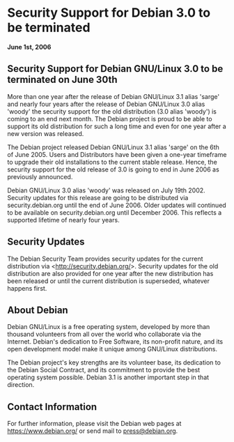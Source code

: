 
Security Support for Debian 3.0 to be terminated
================================================


**June 1st, 2006**


Security Support for Debian GNU/Linux 3.0 to be terminated on June 30th
-----------------------------------------------------------------------


More than one year after the release of Debian GNU/Linux 3.1 alias
'sarge' and nearly four years after the release of Debian GNU/Linux 3.0
alias 'woody' the security support for the old distribution (3.0 alias
'woody') is coming to an end next month. The Debian project is proud to
be able to support its old distribution for such a long time and even for
one year after a new version was released.


The Debian project released Debian GNU/Linux 3.1 alias 'sarge' on the
6th of June 2005. Users and Distributors have been given a one-year
timeframe to upgrade their old installations to the current stable
release. Hence, the security support for the old release of 3.0 is going
to end in June 2006 as previously announced.


Debian GNU/Linux 3.0 alias 'woody' was released on July 19th 2002.
Security updates for this release are going to be distributed via
security.debian.org until the end of June 2006. Older updates will
continued to be available on security.debian.org until December 2006.
This reflects a supported lifetime of nearly four years.


Security Updates
----------------


The Debian Security Team provides security updates for the current
distribution via <<http://security.debian.org/>>. Security updates for the
old distribution are also provided for one year after the new
distribution has been released or until the current distribution is
superseded, whatever happens first.


About Debian
------------


Debian GNU/Linux is a free operating system, developed by more than
thousand volunteers from all over the world who collaborate via the
Internet. Debian's dedication to Free Software, its non-profit nature,
and its open development model make it unique among GNU/Linux
distributions.


The Debian project's key strengths are its volunteer base, its dedication
to the Debian Social Contract, and its commitment to provide the best
operating system possible. Debian 3.1 is another important step in that
direction.


Contact Information
-------------------


For further information, please visit the Debian web pages at
<https://www.debian.org/> or send mail to
<press@debian.org>.



